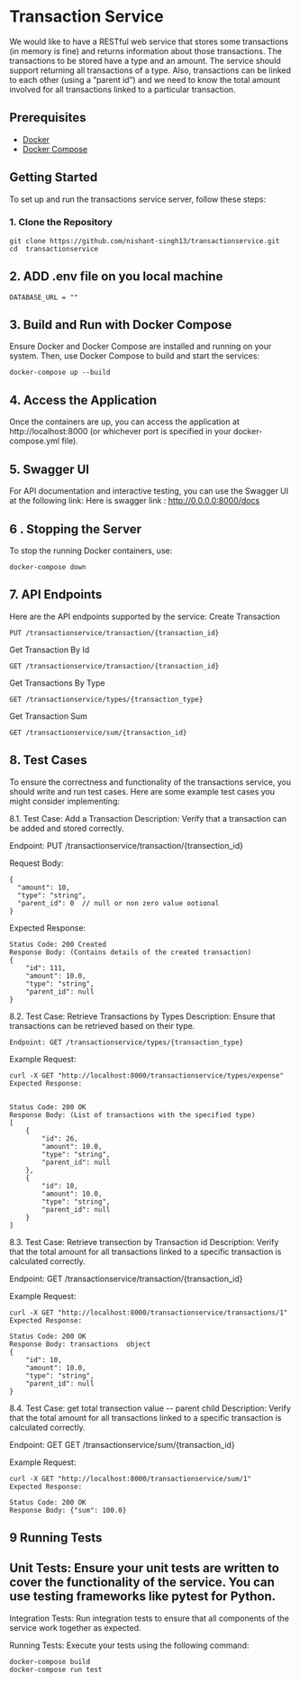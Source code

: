 # Transaction Service
We would like to have a RESTful web service that stores some transactions (in memory is fine) and
returns information about those transactions. The transactions to be stored have a type and an
amount. The service should support returning all transactions of a type. Also, transactions can be
linked to each other (using a ”parent id”) and we need to know the total amount involved for all
transactions linked to a particular transaction.

## Prerequisites

- [Docker](https://www.docker.com/products/docker-desktop)
- [Docker Compose](https://docs.docker.com/compose/install/)

## Getting Started

To set up and run the transactions service server, follow these steps:

### 1. Clone the Repository

```console
git clone https://github.com/nishant-singh13/transactionservice.git
cd  transactionservice
```
## 2. ADD .env file on you local machine 
```console
DATABASE_URL = ""
```

## 3. Build and Run with Docker Compose
Ensure Docker and Docker Compose are installed and running on your system. Then, use Docker Compose to build and start the services:


```console
docker-compose up --build
```

## 4. Access the Application
Once the containers are up, you can access the application at http://localhost:8000 (or whichever port is specified in your docker-compose.yml file).

## 5. Swagger UI
For API documentation and interactive testing, you can use the Swagger UI at the following link: 
Here is swagger link : http://0.0.0.0:8000/docs

## 6 . Stopping the Server
To stop the running Docker containers, use:


```console
docker-compose down
```

## 7. API Endpoints
Here are the API endpoints supported by the service:
Create Transaction
```
PUT /transactionservice/transaction/{transaction_id}

```

Get Transaction By Id

```
GET /transactionservice/transaction/{transaction_id}

```

Get Transactions By Type
```
GET /transactionservice/types/{transaction_type}

```
Get Transaction Sum
```
GET /transactionservice/sum/{transaction_id}
```




## 8. Test Cases
To ensure the correctness and functionality of the transactions service, you should write and run test cases. Here are some example test cases you might consider implementing:

8.1. Test Case: Add a Transaction
Description: Verify that a transaction can be added and stored correctly.

Endpoint: PUT /transactionservice/transaction/{transection_id}

Request Body:
```
{
  "amount": 10,
  "type": "string",
  "parent_id": 0  // null or non zero value ootional 
}
```
Expected Response:

```
Status Code: 200 Created
Response Body: (Contains details of the created transaction)
{
    "id": 111,
    "amount": 10.0,
    "type": "string",
    "parent_id": null
}
```

8.2. Test Case: Retrieve Transactions by Types
Description: Ensure that transactions can be retrieved based on their type.
```
Endpoint: GET /transactionservice/types/{transaction_type}
```
Example Request:
```
curl -X GET "http://localhost:8000/transactionservice/types/expense"
Expected Response:


Status Code: 200 OK
Response Body: (List of transactions with the specified type)
[
    {
        "id": 26,
        "amount": 10.0,
        "type": "string",
        "parent_id": null
    },
    {
        "id": 10,
        "amount": 10.0,
        "type": "string",
        "parent_id": null
    }
]
```


8.3. Test Case: Retrieve transection by  Transaction id 
Description: Verify that the total amount for all transactions linked to a specific transaction is calculated correctly.


Endpoint: GET /transactionservice/transaction/{transaction_id}

Example Request:
```
curl -X GET "http://localhost:8000/transactionservice/transactions/1"
Expected Response:

Status Code: 200 OK
Response Body: transactions  object 
{
    "id": 10,
    "amount": 10.0,
    "type": "string",
    "parent_id": null
}
```


8.4. Test Case: get total transection value -- parent child 
Description: Verify that the total amount for all transactions linked to a specific transaction is calculated correctly.


Endpoint: GET GET /transactionservice/sum/{transaction_id}

Example Request:
```
curl -X GET "http://localhost:8000/transactionservice/sum/1"
Expected Response:

Status Code: 200 OK
Response Body: {"sum": 100.0} 
```


## 9 Running Tests
## Unit Tests: Ensure your unit tests are written to cover the functionality of the service. You can use testing frameworks like pytest for Python.

Integration Tests: Run integration tests to ensure that all components of the service work together as expected.

Running Tests: Execute your tests using the following command:

```
docker-compose build
docker-compose run test
```
